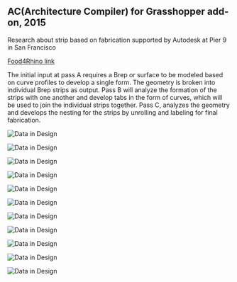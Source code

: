 ## AC(Architecture Compiler) for Grasshopper add-on, 2015

Research about strip based on fabrication supported by Autodesk at Pier 9 in San Francisco

[Food4Rhino link](https://www.food4rhino.com/en/app/architectural-compiler-digital-fabrication)

The initial input at pass A requires a Brep or surface to be modeled based on curve profiles to develop a single form. The geometry is broken into individual Brep strips as output. Pass B will analyze the formation of the strips with one another and develop tabs in the form of curves, which will be used to join the individual strips together. Pass C, analyzes the geometry and develops the nesting for the strips by unrolling and labeling for final fabrication.


![Data in Design](https://namjulee.github.io/njs-lab-public/project/2015-ac-development/2015-ac-development-01.jpg)

![Data in Design](https://namjulee.github.io/njs-lab-public/project/2015-ac-development/2015-ac-development-02.jpg)

![Data in Design](https://namjulee.github.io/njs-lab-public/project/2015-ac-development/2015-ac-development-03.jpg)

![Data in Design](https://namjulee.github.io/njs-lab-public/project/2015-ac-development/2015-ac-development-04.jpg)

![Data in Design](https://namjulee.github.io/njs-lab-public/project/2015-ac-development/2015-ac-development-05.jpg)

![Data in Design](https://namjulee.github.io/njs-lab-public/project/2015-ac-development/2015-ac-development-06.jpg)

![Data in Design](https://namjulee.github.io/njs-lab-public/project/2015-ac-development/2015-ac-development-07.jpg)

![Data in Design](https://namjulee.github.io/njs-lab-public/project/2015-ac-development/2015-ac-development-08.jpg)

![Data in Design](https://namjulee.github.io/njs-lab-public/project/2015-ac-development/2015-ac-development-09.jpg)

![Data in Design](https://namjulee.github.io/njs-lab-public/project/2015-ac-development/2015-ac-development-10.jpg)

![Data in Design](https://namjulee.github.io/njs-lab-public/project/2015-ac-development/2015-ac-development-11.jpg)